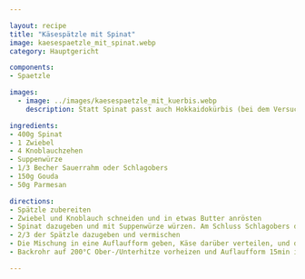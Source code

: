 ```yaml
---

layout: recipe
title: "Käsespätzle mit Spinat"
image: kaesespaetzle_mit_spinat.webp
category: Hauptgericht

components:
- Spaetzle

images:
  - image: ../images/kaesespaetzle_mit_kuerbis.webp
    description: Statt Spinat passt auch Hokkaidokürbis (bei dem Versuch war es aber etwas zuviel (halb halb). Besser ist vmtl 1/3 Kürbis, 2/3 Spätzle

ingredients:
- 400g Spinat
- 1 Zwiebel
- 4 Knoblauchzehen
- Suppenwürze
- 1/3 Becher Sauerrahm oder Schlagobers
- 150g Gouda
- 50g Parmesan

directions:
- Spätzle zubereiten
- Zwiebel und Knoblauch schneiden und in etwas Butter anrösten
- Spinat dazugeben und mit Suppenwürze würzen. Am Schluss Schlagobers dazugeben
- 2/3 der Spätzle dazugeben und vermischen
- Die Mischung in eine Auflaufform geben, Käse darüber verteilen, und die restlichen 1/3 Spätzle oben drauf.
- Backrohr auf 200°C Ober-/Unterhitze vorheizen und Auflaufform 15min ins Backrohr geben

---
```

